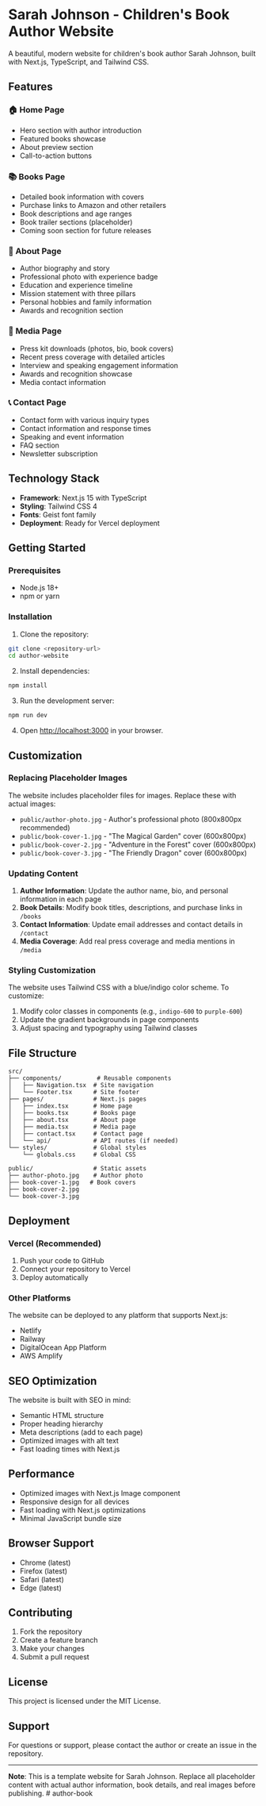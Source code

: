 # Sarah Johnson - Children's Book Author Website

A beautiful, modern website for children's book author Sarah Johnson, built with Next.js, TypeScript, and Tailwind CSS.

## Features

### 🏠 Home Page

- Hero section with author introduction
- Featured books showcase
- About preview section
- Call-to-action buttons

### 📚 Books Page

- Detailed book information with covers
- Purchase links to Amazon and other retailers
- Book descriptions and age ranges
- Book trailer sections (placeholder)
- Coming soon section for future releases

### 👤 About Page

- Author biography and story
- Professional photo with experience badge
- Education and experience timeline
- Mission statement with three pillars
- Personal hobbies and family information
- Awards and recognition section

### 📰 Media Page

- Press kit downloads (photos, bio, book covers)
- Recent press coverage with detailed articles
- Interview and speaking engagement information
- Awards and recognition showcase
- Media contact information

### 📞 Contact Page

- Contact form with various inquiry types
- Contact information and response times
- Speaking and event information
- FAQ section
- Newsletter subscription

## Technology Stack

- **Framework**: Next.js 15 with TypeScript
- **Styling**: Tailwind CSS 4
- **Fonts**: Geist font family
- **Deployment**: Ready for Vercel deployment

## Getting Started

### Prerequisites

- Node.js 18+
- npm or yarn

### Installation

1. Clone the repository:

```bash
git clone <repository-url>
cd author-website
```

2. Install dependencies:

```bash
npm install
```

3. Run the development server:

```bash
npm run dev
```

4. Open [http://localhost:3000](http://localhost:3000) in your browser.

## Customization

### Replacing Placeholder Images

The website includes placeholder files for images. Replace these with actual images:

- `public/author-photo.jpg` - Author's professional photo (800x800px recommended)
- `public/book-cover-1.jpg` - "The Magical Garden" cover (600x800px)
- `public/book-cover-2.jpg` - "Adventure in the Forest" cover (600x800px)
- `public/book-cover-3.jpg` - "The Friendly Dragon" cover (600x800px)

### Updating Content

1. **Author Information**: Update the author name, bio, and personal information in each page
2. **Book Details**: Modify book titles, descriptions, and purchase links in `/books`
3. **Contact Information**: Update email addresses and contact details in `/contact`
4. **Media Coverage**: Add real press coverage and media mentions in `/media`

### Styling Customization

The website uses Tailwind CSS with a blue/indigo color scheme. To customize:

1. Modify color classes in components (e.g., `indigo-600` to `purple-600`)
2. Update the gradient backgrounds in page components
3. Adjust spacing and typography using Tailwind classes

## File Structure

```
src/
├── components/          # Reusable components
│   ├── Navigation.tsx  # Site navigation
│   └── Footer.tsx      # Site footer
├── pages/              # Next.js pages
│   ├── index.tsx       # Home page
│   ├── books.tsx       # Books page
│   ├── about.tsx       # About page
│   ├── media.tsx       # Media page
│   ├── contact.tsx     # Contact page
│   └── api/            # API routes (if needed)
└── styles/             # Global styles
    └── globals.css     # Global CSS

public/                 # Static assets
├── author-photo.jpg    # Author photo
├── book-cover-1.jpg   # Book covers
├── book-cover-2.jpg
└── book-cover-3.jpg
```

## Deployment

### Vercel (Recommended)

1. Push your code to GitHub
2. Connect your repository to Vercel
3. Deploy automatically

### Other Platforms

The website can be deployed to any platform that supports Next.js:

- Netlify
- Railway
- DigitalOcean App Platform
- AWS Amplify

## SEO Optimization

The website is built with SEO in mind:

- Semantic HTML structure
- Proper heading hierarchy
- Meta descriptions (add to each page)
- Optimized images with alt text
- Fast loading times with Next.js

## Performance

- Optimized images with Next.js Image component
- Responsive design for all devices
- Fast loading with Next.js optimizations
- Minimal JavaScript bundle size

## Browser Support

- Chrome (latest)
- Firefox (latest)
- Safari (latest)
- Edge (latest)

## Contributing

1. Fork the repository
2. Create a feature branch
3. Make your changes
4. Submit a pull request

## License

This project is licensed under the MIT License.

## Support

For questions or support, please contact the author or create an issue in the repository.

---

**Note**: This is a template website for Sarah Johnson. Replace all placeholder content with actual author information, book details, and real images before publishing.
#   a u t h o r - b o o k  
 